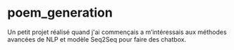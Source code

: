 # poem_generation
Un petit projet réalisé quand j'ai commençais a m’intéressais aux méthodes avancées de NLP et modèle Seq2Seq pour faire des chatbox.
